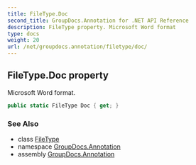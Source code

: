 ```yaml
---
title: FileType.Doc
second_title: GroupDocs.Annotation for .NET API Reference
description: FileType property. Microsoft Word format
type: docs
weight: 20
url: /net/groupdocs.annotation/filetype/doc/
---
```

## FileType.Doc property

Microsoft Word format.

```csharp
public static FileType Doc { get; }
```

### See Also

* class [FileType](../)
* namespace [GroupDocs.Annotation](../../filetype/)
* assembly [GroupDocs.Annotation](../../../)


